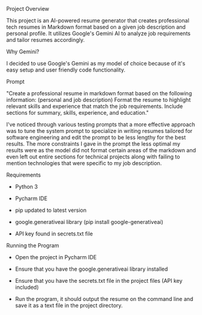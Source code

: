 Project Overview

This project is an AI-powered resume generator that creates professional tech resumes in Markdown format based on a given job description and personal profile. 
It utilizes Google's Gemini AI to analyze job requirements and tailor resumes accordingly.

Why Gemini?

I decided to use Google's Gemini as my model of choice because of it's
easy setup and user friendly code functionality. 

Prompt

"Create a professional resume in markdown format based on the following information:
(personal and job description)
Format the resume to highlight relevant skills and experience that match the job requirements.
Include sections for summary, skills, experience, and education."

I've noticed through various testing prompts that a more effective approach was to tune the system prompt to specialize 
in writing resumes tailored for software engineering and edit the prompt to be less lengthy for the best results. 
The more constraints I gave in the prompt the less optimal my results were as the model did not format certain areas 
of the markdown and even left out entire sections for technical projects along with failing to mention technologies 
that were specific to my job description.


Requirements

- Python 3

- Pycharm IDE

- pip updated to latest version

- google.generativeai library (pip install google-generativeai)

- API key found in secrets.txt file

Running the Program

- Open the project in Pycharm IDE

- Ensure that you have the google.generativeai library installed

- Ensure that you have the secrets.txt file in the project files (API key included)

- Run the program, it should output the resume on the command line and save it as a text file in the project directory.
